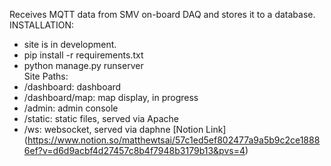 Receives MQTT data from SMV on-board DAQ and stores it to a database. \
INSTALLATION: 
- site is in development.
- pip install -r requirements.txt
- python manage.py runserver \
Site Paths: 
- /dashboard: dashboard
- /dashboard/map: map display, in progress
- /admin: admin console
- /static: static files, served via Apache
- /ws: websocket, served via daphne
[Notion Link] (https://www.notion.so/matthewtsai/57c1ed5ef802477a9a5b9c2ce18886ef?v=d6d9acbf4d27457c8b4f7948b3179b13&pvs=4)
